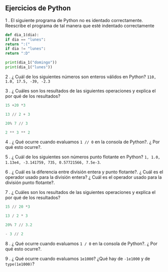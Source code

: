 ##  Ejercicios de Python 

1 .  El siguiente programa de Python no es identado correctamente. Reescribe el programa de tal manera que esté indentado correctamente

```python
def dia_1(dia):
if dia == "lunes":
return ":("
if dia != "lunes":
return ":D"

print(dia_1("domingo"))
print(dia_1("lunes"))
```

2 . ¿ Cuál de los siguientes números son enteros válidos en Python? `110, 1.0, 17.5, -39, -2.3`

3 . ¿ Cuáles son los resultados de las siguientes operaciones y explica el por qué de los resultados?

```python
15 +20 *3
```

```python
13 // 2 + 3
```

```python
20% 7 // 3
```

```python
2 ** 3 ** 2
```
4 . ¿ Qué ocurre cuando evaluamos `1 // 0` en la consola de Python?. ¿ Por qué esto ocurre?.

5 . ¿ Cuál de los siguientes son números punto flotante en Python? `1, 1.0, 1.13e4, -3.141759, 735, 0.57721566, 7.5e-3`.

6 .  ¿ Cuál es la diferencia entre división entera y punto flotante?. ¿ Cuál es el operador usado para la división entera? ¿ Cuál es el operador usado para la división punto flotante?.

7 . ¿ Cuáles son los resultados de las siguientes operaciones y explica el por qué de los resultados?

```python
15 // 20 *3
```

```python
13 / 2 * 3
```

```python
20% 7 // 3.2
```

```python
- 3 // 2
```

8  . ¿ Qué ocurre cuando evaluamos `1 / 0` en la consola de Python?. ¿ Por qué esto ocurre?.

9 .  ¿ Qué ocurre cuando evaluamos `1e1000`? ¿Qué hay de `-1e1000` y de `type(1e1000)`?

